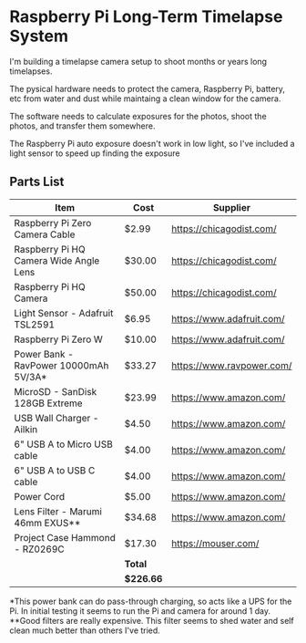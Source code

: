 # Raspberry Pi Long-Term Timelapse System

I'm building a timelapse camera setup to shoot months or years long timelapses. 

The pysical hardware needs to protect the camera, Raspberry Pi, battery, etc from water and dust while maintaing a clean window for the camera.

The software needs to calculate exposures for the photos, shoot the photos, and transfer them somewhere. 

The Raspberry Pi auto exposure doesn't work in low light, so I've included a light sensor to speed up finding the exposure

## Parts List
|Item|Cost|Supplier
|---|---|---|
|Raspberry Pi Zero Camera Cable|$2.99|https://chicagodist.com/|
|Raspberry Pi HQ Camera Wide Angle Lens|$30.00|https://chicagodist.com/|
|Raspberry Pi HQ Camera|$50.00|https://chicagodist.com/|
|Light Sensor - Adafruit TSL2591|$6.95|https://www.adafruit.com/|
|Raspberry Pi Zero W|$10.00|https://www.adafruit.com/|
|Power Bank - RavPower 10000mAh 5V/3A\*|$33.27|https://www.ravpower.com/|
|MicroSD - SanDisk 128GB Extreme|$23.99|https://www.amazon.com/|
|USB Wall Charger - Ailkin |$4.50|https://www.amazon.com/|
|6" USB A to Micro USB cable|$4.00|https://www.amazon.com/|
|6" USB A to USB C cable|$4.00|https://www.amazon.com/|
|Power Cord|$5.00|https://www.amazon.com/|
|Lens Filter - Marumi 46mm EXUS\*\*|$34.68|https://www.amazon.com/|
|Project Case Hammond - RZ0269C|$17.30|https://mouser.com/|
| |**Total**| |
| |**$226.66**| |

\*This power bank can do pass-through charging, so acts like a UPS for the Pi. In initial testing it seems to run the Pi and camera for around 1 day.
\*\*Good filters are really expensive. This filter seems to shed water and self clean much better than others I've tried. 
